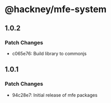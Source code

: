 # @hackney/mfe-system

## 1.0.2

### Patch Changes

- c065e76: Build library to commonjs

## 1.0.1

### Patch Changes

- 94c28e7: Initial release of mfe packages
